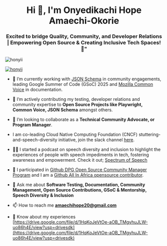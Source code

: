 <h1 align="center">Hi 👋, I'm Onyedikachi Hope Amaechi-Okorie</h1>
<h3 align="center">Excited to bridge Quality, Community, and Developer Relations | Empowering Open Source & Creating Inclusive Tech Spaces! 🚀"</h3>

<p align="left"> <img src="https://komarev.com/ghpvc/?username=honyii&label=Profile%20views&color=0e75b6&style=flat" alt="honyii" /> </p>

<p align="left"> <a href="https://github.com/ryo-ma/github-profile-trophy"><img src="https://github-profile-trophy.vercel.app/?username=honyii" alt="honyii" /></a> </p>

- 🔭 I’m currently working with [JSON Schema](https://json-schema.org/) in community engagements, leading Google Summer of Code (GSoC) 2025 and [Mozilla Common Voice](https://commonvoice.mozilla.org/en) in documentation.

- 🌱 I’m actively contributing my testing, developer relations and community expertise to **Open Source Projects like Playwright, Common Voice, JSON Schema** amongst others.

- 👯 I’m looking to collaborate as a **Technical Community Advocate, or Program Manager**.
  
- I am co-leading Cloud Native Computing Foundation (CNCF) stuttering-and-speech-diversity initiative, join the slack channel [here](https://cloud-native.slack.com/archives/C08MKRB32PQ).
  
- 👨‍💻 I started a podcast on speech diversity and inclusion to highlight the experiences of people with speech impediments in tech, fostering awareness and empowerment. Check it out; [Spectrum of Speech](https://youtu.be/IhQGAA1MYNY?si=AA85N2acq1arwJc6)

- 🚀 I participated in [Github DPG Open Source Community Manager Program](https://www.credly.com/badges/f4142e51-e39b-47eb-9992-756b95466bc6/public_url) and I am a [Github All In Africa opensource contributor](https://www.credly.com/badges/a01af451-38b1-48cc-b81f-cb4f14d1bf63/public_url).

- 💬 Ask me about **Software Testing, Documentation, Community Management, Open Source Contributions, GSoC & Mentorship, Speech Diversity & Inclusion**

- 📫 How to reach me **amaechihope20@gmail.com**

- 📄 Know about my experiences [https://drive.google.com/file/d/1HqKoJeVtOe-aOB_TMgyhuJLW-uo86h4E/view?usp=drivesdk](https://drive.google.com/file/d/1HqKoJeVtOe-aOB_TMgyhuJLW-uo86h4E/view?usp=drivesdk)



